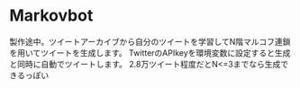 # Markovbot
製作途中。ツイートアーカイブから自分のツイートを学習してN階マルコフ連鎖を用いてツイートを生成します。
TwitterのAPIkeyを環境変数に設定すると生成と同時に自動でツイートします。
2.8万ツイート程度だとN<=3までなら生成できるっぽい
